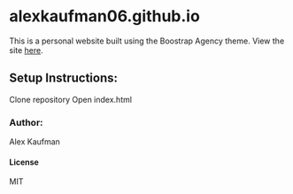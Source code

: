 # alexkaufman06.github.io
This is a personal website built using the Boostrap Agency theme. View the site [here](alexkaufman06.github.io).
## Setup Instructions:

Clone repository
Open index.html

### Author:
Alex Kaufman  

#### License
MIT
